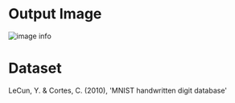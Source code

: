 # Output Image
![image info](GAN-output.gif)
# Dataset
LeCun, Y. & Cortes, C. (2010), 'MNIST handwritten digit database'